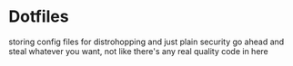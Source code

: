 # Dotfiles
storing config files for distrohopping and just plain security
go ahead and steal whatever you want, not like there's any real quality code in here

